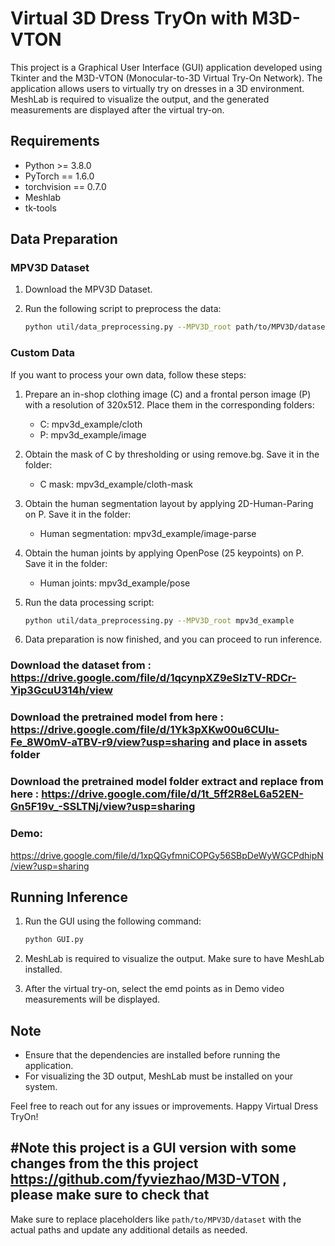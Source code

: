 # Virtual 3D Dress TryOn with M3D-VTON

This project is a Graphical User Interface (GUI) application developed using Tkinter and the M3D-VTON (Monocular-to-3D Virtual Try-On Network). The application allows users to virtually try on dresses in a 3D environment. MeshLab is required to visualize the output, and the generated measurements are displayed after the virtual try-on.

## Requirements

- Python >= 3.8.0
- PyTorch == 1.6.0
- torchvision == 0.7.0
- Meshlab
- tk-tools

## Data Preparation

### MPV3D Dataset

1. Download the MPV3D Dataset.

2. Run the following script to preprocess the data:
   ```bash
   python util/data_preprocessing.py --MPV3D_root path/to/MPV3D/dataset
   ```

### Custom Data

If you want to process your own data, follow these steps:

1. Prepare an in-shop clothing image (C) and a frontal person image (P) with a resolution of 320x512. Place them in the corresponding folders:
   - C: mpv3d_example/cloth
   - P: mpv3d_example/image

2. Obtain the mask of C by thresholding or using remove.bg. Save it in the folder:
   - C mask: mpv3d_example/cloth-mask

3. Obtain the human segmentation layout by applying 2D-Human-Paring on P. Save it in the folder:
   - Human segmentation: mpv3d_example/image-parse

4. Obtain the human joints by applying OpenPose (25 keypoints) on P. Save it in the folder:
   - Human joints: mpv3d_example/pose

5. Run the data processing script:
   ```bash
   python util/data_preprocessing.py --MPV3D_root mpv3d_example
   ```

6. Data preparation is now finished, and you can proceed to run inference.

### Download the dataset from : https://drive.google.com/file/d/1qcynpXZ9eSlzTV-RDCr-Yip3GcuU314h/view

### Download the pretrained model from here :  https://drive.google.com/file/d/1Yk3pXKw00u6CUIu-Fe_8W0mV-aTBV-r9/view?usp=sharing and place in assets folder 

### Download the pretrained model folder extract and replace from here : https://drive.google.com/file/d/1t_5ff2R8eL6a52EN-Gn5F19v_-SSLTNj/view?usp=sharing

### Demo:
https://drive.google.com/file/d/1xpQGyfmniCOPGy56SBpDeWyWGCPdhipN/view?usp=sharing


## Running Inference

1. Run the GUI using the following command:
   ```bash
   python GUI.py
   ```

2. MeshLab is required to visualize the output. Make sure to have MeshLab installed.

3. After the virtual try-on, select the emd points as in Demo video measurements will be displayed.

## Note

- Ensure that the dependencies are installed before running the application.
- For visualizing the 3D output, MeshLab must be installed on your system.

Feel free to reach out for any issues or improvements. Happy Virtual Dress TryOn!

#Note this project is a GUI version with some changes from the this project https://github.com/fyviezhao/M3D-VTON , please make sure to check that 
---

Make sure to replace placeholders like `path/to/MPV3D/dataset` with the actual paths and update any additional details as needed.
